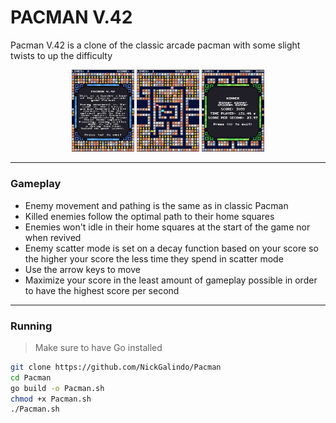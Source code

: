 # PACMAN V.42
Pacman V.42 is a clone of the classic arcade pacman with some slight twists to up the difficulty

<p align="middle">
  <img src="./imgs/start.png" width="100" />
  <img src="./imgs/gameplay.png" width="100" /> 
  <img src="./imgs/winner.png" width="100" />
</p>

---
### Gameplay
- Enemy movement and pathing is the same as in classic Pacman
- Killed enemies follow the optimal path to their home squares
- Enemies won't idle in their home squares at the start of the game nor when revived
- Enemy scatter mode is set on a decay function based on your score so the higher your score the less time they spend in scatter mode
- Use the arrow keys to move
- Maximize your score in the least amount of gameplay possible in order to have the highest score per second
---
### Running
> Make sure to have Go installed
```bash
git clone https://github.com/NickGalindo/Pacman
cd Pacman
go build -o Pacman.sh
chmod +x Pacman.sh
./Pacman.sh
```
